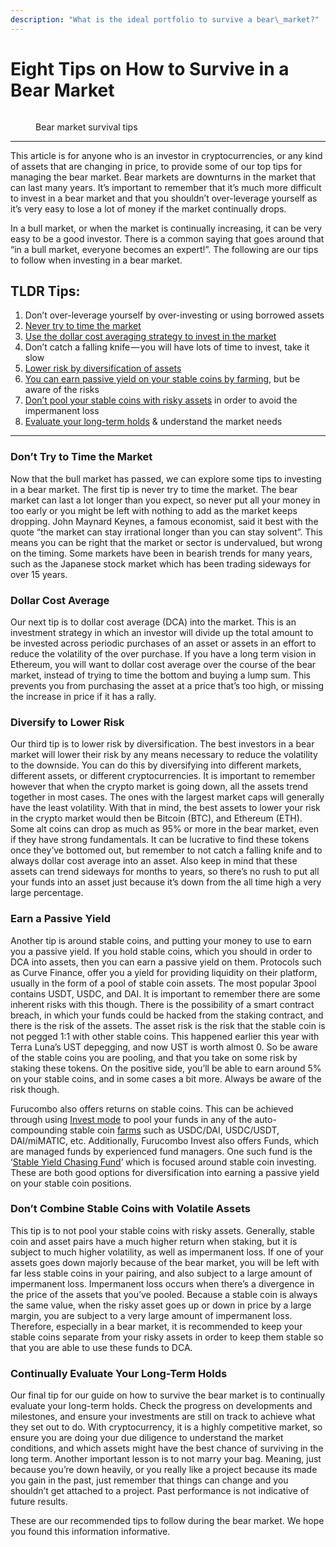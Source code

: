 ```yaml
---
description: "What is the ideal portfolio to survive a bear\_market?"
---
```


# Eight Tips on How to Survive in a Bear Market

<figure><img src="https://cdn-images-1.medium.com/max/720/0*90ZwvRZy9ejJ_dOF" alt=""><figcaption><p>Bear market survival tips</p></figcaption></figure>

***

This article is for anyone who is an investor in cryptocurrencies, or any kind of assets that are changing in price, to provide some of our top tips for managing the bear market. Bear markets are downturns in the market that can last many years. It’s important to remember that it’s much more difficult to invest in a bear market and that you shouldn’t over-leverage yourself as it’s very easy to lose a lot of money if the market continually drops.

In a bull market, or when the market is continually increasing, it can be very easy to be a good investor. There is a common saying that goes around that “in a bull market, everyone becomes an expert!”. The following are our tips to follow when investing in a bear market.

## **TLDR Tips:**

1. Don’t over-leverage yourself by over-investing or using borrowed assets
2. [Never try to time the market](eight-tips-on-how-to-survive-in-a-bear-market.md#dont-try-to-time-the-market)
3. [Use the dollar cost averaging strategy to invest in the market](eight-tips-on-how-to-survive-in-a-bear-market.md#dollar-cost-average)
4. Don’t catch a falling knife — you will have lots of time to invest, take it slow
5. [Lower risk by diversification of assets](eight-tips-on-how-to-survive-in-a-bear-market.md#diversify-to-lower-risk)
6. [You can earn passive yield on your stable coins by farming](eight-tips-on-how-to-survive-in-a-bear-market.md#earn-a-passive-yield), but be aware of the risks
7. [Don’t pool your stable coins with risky assets](eight-tips-on-how-to-survive-in-a-bear-market.md#dont-combine-stable-coins-with-volatile-assets) in order to avoid the impermanent loss
8. [Evaluate your long-term holds](eight-tips-on-how-to-survive-in-a-bear-market.md#continually-evaluate-your-long-term-holds) & understand the market needs

***

### **Don’t Try to Time the Market**

Now that the bull market has passed, we can explore some tips to investing in a bear market. The first tip is never try to time the market. The bear market can last a lot longer than you expect, so never put all your money in too early or you might be left with nothing to add as the market keeps dropping. John Maynard Keynes, a famous economist, said it best with the quote “the market can stay irrational longer than you can stay solvent”. This means you can be right that the market or sector is undervalued, but wrong on the timing. Some markets have been in bearish trends for many years, such as the Japanese stock market which has been trading sideways for over 15 years.

### **Dollar Cost Average**

Our next tip is to dollar cost average (DCA) into the market. This is an investment strategy in which an investor will divide up the total amount to be invested across periodic purchases of an asset or assets in an effort to reduce the volatility of the over purchase. If you have a long term vision in Ethereum, you will want to dollar cost average over the course of the bear market, instead of trying to time the bottom and buying a lump sum. This prevents you from purchasing the asset at a price that’s too high, or missing the increase in price if it has a rally.

### **Diversify to Lower Risk**

Our third tip is to lower risk by diversification. The best investors in a bear market will lower their risk by any means necessary to reduce the volatility to the downside. You can do this by diversifying into different markets, different assets, or different cryptocurrencies. It is important to remember however that when the crypto market is going down, all the assets trend together in most cases. The ones with the largest market caps will generally have the least volatility. With that in mind, the best assets to lower your risk in the crypto market would then be Bitcoin (BTC), and Ethereum (ETH). Some alt coins can drop as much as 95% or more in the bear market, even if they have strong fundamentals. It can be lucrative to find these tokens once they’ve bottomed out, but remember to not catch a falling knife and to always dollar cost average into an asset. Also keep in mind that these assets can trend sideways for months to years, so there’s no rush to put all your funds into an asset just because it’s down from the all time high a very large percentage.

### **Earn a Passive Yield**

Another tip is around stable coins, and putting your money to use to earn you a passive yield. If you hold stable coins, which you should in order to DCA into assets, then you can earn a passive yield on them. Protocols such as Curve Finance, offer you a yield for providing liquidity on their platform, usually in the form of a pool of stable coin assets. The most popular 3pool contains USDT, USDC, and DAI. It is important to remember there are some inherent risks with this though. There is the possibility of a smart contract breach, in which your funds could be hacked from the staking contract, and there is the risk of the assets. The asset risk is the risk that the stable coin is not pegged 1:1 with other stable coins. This happened earlier this year with Terra Luna’s UST depegging, and now UST is worth almost 0. So be aware of the stable coins you are pooling, and that you take on some risk by staking these tokens. On the positive side, you’ll be able to earn around 5% on your stable coins, and in some cases a bit more. Always be aware of the risk though.

Furucombo also offers returns on stable coins. This can be achieved through using [Invest mode](https://furucombo.app/invest) to pool your funds in any of the auto-compounding stable coin [farms](https://furucombo.app/invest/farm) such as USDC/DAI, USDC/USDT, DAI/miMATIC, etc. Additionally, Furucombo Invest also offers Funds, which are managed funds by experienced fund managers. One such fund is the ‘[Stable Yield Chasing Fund](https://furucombo.app/invest/fund/137/0xb1d259b5B92f4642BBDd51EBfA11D042147f1721)’ which is focused around stable coin investing. These are both good options for diversification into earning a passive yield on your stable coin positions.

### **Don’t Combine Stable Coins with Volatile Assets**

This tip is to not pool your stable coins with risky assets. Generally, stable coin and asset pairs have a much higher return when staking, but it is subject to much higher volatility, as well as impermanent loss. If one of your assets goes down majorly because of the bear market, you will be left with far less stable coins in your pairing, and also subject to a large amount of impermanent loss. Impermanent loss occurs when there’s a divergence in the price of the assets that you’ve pooled. Because a stable coin is always the same value, when the risky asset goes up or down in price by a large margin, you are subject to a very large amount of impermanent loss. Therefore, especially in a bear market, it is recommended to keep your stable coins separate from your risky assets in order to keep them stable so that you are able to use these funds to DCA.

### **Continually Evaluate Your Long-Term Holds**

Our final tip for our guide on how to survive the bear market is to continually evaluate your long-term holds. Check the progress on developments and milestones, and ensure your investments are still on track to achieve what they set out to do. With cryptocurrency, it is a highly competitive market, so ensure you are doing your due diligence to understand the market conditions, and which assets might have the best chance of surviving in the long term. Another important lesson is to not marry your bag. Meaning, just because you’re down heavily, or you really like a project because its made you gain in the past, just remember that things can change and you shouldn’t get attached to a project. Past performance is not indicative of future results.

These are our recommended tips to follow during the bear market. We hope you found this information informative.

